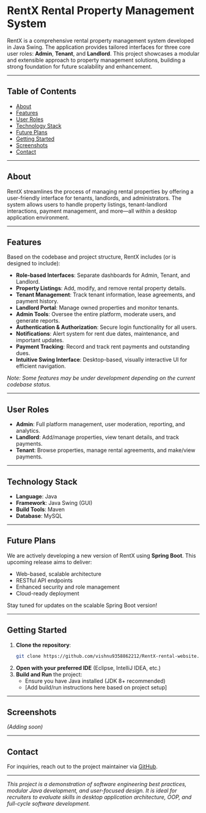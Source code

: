# RentX Rental Property Management System

RentX is a comprehensive rental property management system developed in Java Swing. The application provides tailored interfaces for three core user roles: **Admin**, **Tenant**, and **Landlord**. This project showcases a modular and extensible approach to property management solutions, building a strong foundation for future scalability and enhancement.

---

## Table of Contents

- [About](#about)
- [Features](#features)
- [User Roles](#user-roles)
- [Technology Stack](#technology-stack)
- [Future Plans](#future-plans)
- [Getting Started](#getting-started)
- [Screenshots](#screenshots)
- [Contact](#contact)

---

## About

RentX streamlines the process of managing rental properties by offering a user-friendly interface for tenants, landlords, and administrators. The system allows users to handle property listings, tenant-landlord interactions, payment management, and more—all within a desktop application environment.

---

## Features

Based on the codebase and project structure, RentX includes (or is designed to include):

- **Role-based Interfaces**: Separate dashboards for Admin, Tenant, and Landlord.
- **Property Listings**: Add, modify, and remove rental property details.
- **Tenant Management**: Track tenant information, lease agreements, and payment history.
- **Landlord Portal**: Manage owned properties and monitor tenants.
- **Admin Tools**: Oversee the entire platform, moderate users, and generate reports.
- **Authentication & Authorization**: Secure login functionality for all users.
- **Notifications**: Alert system for rent due dates, maintenance, and important updates.
- **Payment Tracking**: Record and track rent payments and outstanding dues.
- **Intuitive Swing Interface**: Desktop-based, visually interactive UI for efficient navigation.

*Note: Some features may be under development depending on the current codebase status.*

---

## User Roles

- **Admin**: Full platform management, user moderation, reporting, and analytics.
- **Landlord**: Add/manage properties, view tenant details, and track payments.
- **Tenant**: Browse properties, manage rental agreements, and make/view payments.

---

## Technology Stack

- **Language**: Java
- **Framework**: Java Swing (GUI)
- **Build Tools**: Maven
- **Database**: MySQL

---

## Future Plans

We are actively developing a new version of RentX using **Spring Boot**. This upcoming release aims to deliver:

- Web-based, scalable architecture
- RESTful API endpoints
- Enhanced security and role management
- Cloud-ready deployment

Stay tuned for updates on the scalable Spring Boot version!

---

## Getting Started

1. **Clone the repository**:
   ```bash
   git clone https://github.com/vishnu9358862212/RentX-rental-website.git
   ```
2. **Open with your preferred IDE** (Eclipse, IntelliJ IDEA, etc.)
3. **Build and Run** the project:
   - Ensure you have Java installed (JDK 8+ recommended)
   - [Add build/run instructions here based on project setup]

---

## Screenshots

*(Adding soon)*

---

## Contact

For inquiries, reach out to the project maintainer via [GitHub](https://github.com/vishnu9358862212).

---

*This project is a demonstration of software engineering best practices, modular Java development, and user-focused design. It is ideal for recruiters to evaluate skills in desktop application architecture, OOP, and full-cycle software development.*
